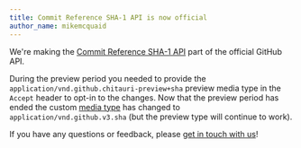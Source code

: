 ```yaml
---
title: Commit Reference SHA-1 API is now official
author_name: mikemcquaid
---
```


We're making the [Commit Reference SHA-1 API][api-enhancements-blog-post] part of the official GitHub API.

During the preview period you needed to provide the `application/vnd.github.chitauri-preview+sha` preview media type in the `Accept` header to opt-in to the changes. Now that the preview period has ended the custom [media type][custom-media-types] has changed to `application/vnd.github.v3.sha` (but the preview type will continue to work).

If you have any questions or feedback, please [get in touch with us][contact]!

[api-enhancements-blog-post]: /changes/2016-02-24-commit-reference-sha-api/
[custom-media-types]: /v3/media/
[contact]: https://github.com/contact?form[subject]=Commit+Reference+SHA-1+API
